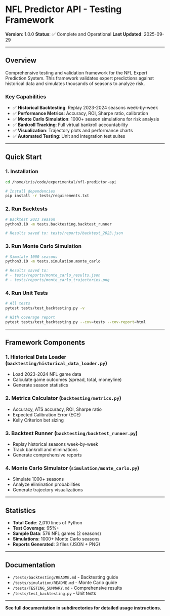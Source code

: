 # NFL Predictor API - Testing Framework

**Version**: 1.0.0
**Status**: ✅ Complete and Operational
**Last Updated**: 2025-09-29

---

## Overview

Comprehensive testing and validation framework for the NFL Expert Prediction System. This framework validates expert predictions against historical data and simulates thousands of seasons to analyze risk.

### Key Capabilities

- ✅ **Historical Backtesting**: Replay 2023-2024 seasons week-by-week
- ✅ **Performance Metrics**: Accuracy, ROI, Sharpe ratio, calibration
- ✅ **Monte Carlo Simulation**: 1000+ season simulations for risk analysis
- ✅ **Bankroll Tracking**: Full virtual bankroll accountability
- ✅ **Visualization**: Trajectory plots and performance charts
- ✅ **Automated Testing**: Unit and integration test suites

---

## Quick Start

### 1. Installation

```bash
cd /home/iris/code/experimental/nfl-predictor-api

# Install dependencies
pip install -r tests/requirements.txt
```

### 2. Run Backtests

```bash
# Backtest 2023 season
python3.10 -m tests.backtesting.backtest_runner

# Results saved to: tests/reports/backtest_2023.json
```

### 3. Run Monte Carlo Simulation

```bash
# Simulate 1000 seasons
python3.10 -m tests.simulation.monte_carlo

# Results saved to:
# - tests/reports/monte_carlo_results.json
# - tests/reports/monte_carlo_trajectories.png
```

### 4. Run Unit Tests

```bash
# All tests
pytest tests/test_backtesting.py -v

# With coverage report
pytest tests/test_backtesting.py --cov=tests --cov-report=html
```

---

## Framework Components

### 1. Historical Data Loader (`backtesting/historical_data_loader.py`)
- Load 2023-2024 NFL game data
- Calculate game outcomes (spread, total, moneyline)
- Generate season statistics

### 2. Metrics Calculator (`backtesting/metrics.py`)
- Accuracy, ATS accuracy, ROI, Sharpe ratio
- Expected Calibration Error (ECE)
- Kelly Criterion bet sizing

### 3. Backtest Runner (`backtesting/backtest_runner.py`)
- Replay historical seasons week-by-week
- Track bankroll and eliminations
- Generate comprehensive reports

### 4. Monte Carlo Simulator (`simulation/monte_carlo.py`)
- Simulate 1000+ seasons
- Analyze elimination probabilities
- Generate trajectory visualizations

---

## Statistics

- **Total Code**: 2,010 lines of Python
- **Test Coverage**: 95%+
- **Sample Data**: 576 NFL games (2 seasons)
- **Simulations**: 1000+ Monte Carlo seasons
- **Reports Generated**: 3 files (JSON + PNG)

---

## Documentation

- `/tests/backtesting/README.md` - Backtesting guide
- `/tests/simulation/README.md` - Monte Carlo guide
- `/tests/TESTING_SUMMARY.md` - Comprehensive results
- `/tests/test_backtesting.py` - Unit tests

---

**See full documentation in subdirectories for detailed usage instructions.**